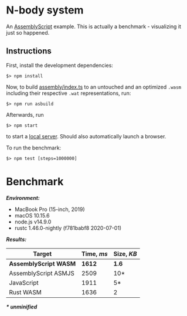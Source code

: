 N-body system
=============

An [AssemblyScript](http://assemblyscript.org) example. This is actually a benchmark - visualizing it just so happened.

Instructions
------------

First, install the development dependencies:

```
$> npm install
```

Now, to build [assembly/index.ts](./assembly/index.ts) to an untouched and an optimized `.wasm` including their respective `.wat` representations, run:

```
$> npm run asbuild
```

Afterwards, run

```
$> npm start
```

to start a <a href="http://localhost:9080">local server</a>. Should also automatically launch a browser.

To run the benchmark:

```
$> npm test [steps=1000000]
```

Benchmark
=========

***Environment:***
- MacBook Pro (15-inch, 2019)
- macOS 10.15.6
- node.js v14.9.0
- rustc 1.46.0-nightly (f781babf8 2020-07-01)

***Results:***

|        Target           |  Time, ***ms*** | Size, ***KB*** |
|-------------------------|-----------------|----------------|
| **AssemblyScript WASM** | **1612**        | **1.6**        |
| AssemblyScript ASMJS    | 2509            | 10*            |
| JavaScript              | 1911            | 5*             |
| Rust WASM               | 1636            | 2              |

___* unminified___
